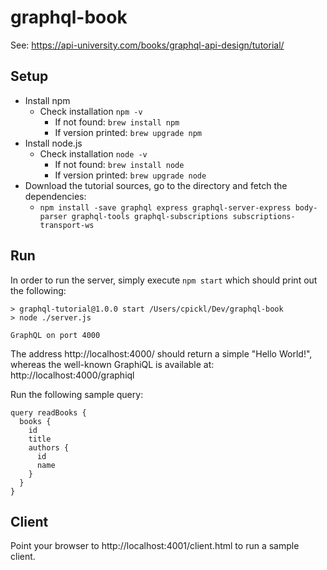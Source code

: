 # graphql-book

See: https://api-university.com/books/graphql-api-design/tutorial/

## Setup

* Install npm
    * Check installation `npm -v`
        * If not found: `brew install npm`
        * If version printed: `brew upgrade npm`
* Install node.js
    * Check installation `node -v`
        * If not found: `brew install node`
        * If version printed: `brew upgrade node`
* Download the tutorial sources, go to the directory and fetch the dependencies:
    * `npm install -save graphql express graphql-server-express body-parser graphql-tools graphql-subscriptions subscriptions-transport-ws`

## Run

In order to run the server, simply execute `npm start` which should print out the following:


    > graphql-tutorial@1.0.0 start /Users/cpickl/Dev/graphql-book
    > node ./server.js

    GraphQL on port 4000

The address http://localhost:4000/ should return a simple "Hello World!",
whereas the well-known GraphiQL is available at: http://localhost:4000/graphiql

Run the following sample query:

    query readBooks {
      books {
        id
        title
        authors {
          id
          name
        }
      }
    }

## Client

Point your browser to http://localhost:4001/client.html to run a sample client.
